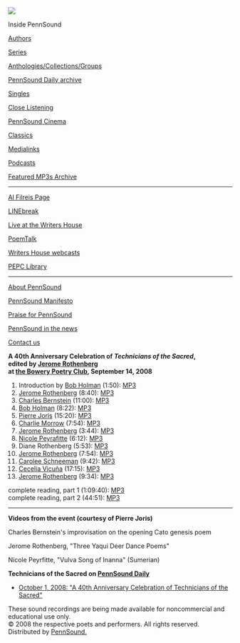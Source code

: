 ![](PennSound_flat.gif)

  

  
  

Inside PennSound

[Authors](authors.php)

[Series](series.php)

[Anthologies/Collections/Groups](anthologies.php)

[PennSound Daily archive](http://writing.upenn.edu/pennsound/daily)

[Singles](http://writing.upenn.edu/pennsound/singles)

[Close Listening](Close-Listening.php)

[PennSound Cinema](video.php)

[Classics](classics.php)

[Medialinks](http://writing.upenn.edu/wh/multimedia/medialinks/index.php)

[Podcasts](http://writing.upenn.edu/pennsound/podcasts.php)

[Featured MP3s Archive](featured-resources-archive.php)

------------------------------------------------------------------------

[Al Filreis Page](Filreis.html)

[LINEbreak](LINEbreak.html)

[Live at the Writers House](http://writing.upenn.edu/%7Ewh/involved/series/live/)

[PoemTalk](http://jacket2.org/content/poem-talk)

[Writers House webcasts](http://writing.upenn.edu/%7Ewh/webcasts/)

[PEPC
Library](http://writing.upenn.edu/pepc/contents.html)

------------------------------------------------------------------------

[About PennSound](http://writing.upenn.edu/pennsound/about.php)

[PennSound Manifesto](http://writing.upenn.edu/pennsound/manifesto.php)

<span class="quoted1">[Praise for PennSound](http://writing.upenn.edu/pennsound/praise.php)</span>

[PennSound in the news](http://writing.upenn.edu/pennsound/news)

[Contact us](mailto:pennsound@writing.upenn.edu)

  
  
  
  
**A 40th Anniversary Celebration of *Technicians of the Sacred*,  
edited by [Jerome Rothenberg](Rothenberg.html)  
at [the Bowery Poetry Club](Segue-BPC.html), September 14, 2008**  
  
  
1. Introduction by [Bob Holman](Holman.html) (1:50):
[MP3](http://media.sas.upenn.edu/pennsound/groups/Technicians-of-the-Sacred-40th/Segmented/Technicians-of-the-Sacred_01_Intro_BPC-NYC_9-14-08.mp3)  
2. [Jerome Rothenberg](Rothenberg.html) (8:40):
[MP3](http://media.sas.upenn.edu/pennsound/groups/Technicians-of-the-Sacred-40th/Segmented/Technicians-of-the-Sacred_02_Jerome-Rothenberg_BPC-NYC_9-14-08.mp3)  
3. [Charles Bernstein](Bernstein.html) (11:00):
[MP3](http://media.sas.upenn.edu/pennsound/groups/Technicians-of-the-Sacred-40th/Segmented/Technicians-of-the-Sacred_03_Charles-Bernstein_BPC-NYC_9-14-08.mp3)  
4. [Bob Holman](Holman.html) (8:22):
[MP3](http://media.sas.upenn.edu/pennsound/groups/Technicians-of-the-Sacred-40th/Segmented/Technicians-of-the-Sacred_04_Bob-Holman_BPC-NYC_9-14-08.mp3)  
5. [Pierre Joris](Joris.html) (15:20):
[MP3](http://media.sas.upenn.edu/pennsound/groups/Technicians-of-the-Sacred-40th/Segmented/Technicians-of-the-Sacred_05_Pierre-Joris_BPC-NYC_9-14-08.mp3)  
6. [Charlie Morrow](http://cmorrow.com/charlie/) (7:54):
[MP3](http://media.sas.upenn.edu/pennsound/groups/Technicians-of-the-Sacred-40th/Segmented/Technicians-of-the-Sacred_06_Charlie-Morrow_BPC-NYC_9-14-08.mp3)  
7. [Jerome Rothenberg](Rothenberg.html) (3:44):
[MP3](http://media.sas.upenn.edu/pennsound/groups/Technicians-of-the-Sacred-40th/Segmented/Technicians-of-the-Sacred_07_Jerome-Rothenberg_BPC-NYC_9-14-08.mp3)  
8. [Nicole Peyrafitte](http://http://nicolepeyrafitte.com/) (6:12):
[MP3](http://media.sas.upenn.edu/pennsound/groups/Technicians-of-the-Sacred-40th/Segmented/Technicians-of-the-Sacred_08_Nicole-Peyrafitte_BPC-NYC_9-14-08.mp3%22%22)  
9. Diane Rothenberg (5:53):
[MP3](http://media.sas.upenn.edu/pennsound/groups/Technicians-of-the-Sacred-40th/Segmented/Technicians-of-the-Sacred_09_Diane-Rothenberg_BPC-NYC_9-14-08.mp3)  
10. [Jerome Rothenberg](Rothenberg.html) (7:54):
[MP3](http://media.sas.upenn.edu/pennsound/groups/Technicians-of-the-Sacred-40th/Segmented/Technicians-of-the-Sacred_10_Jerome-Rothenberg_BPC-NYC_9-14-08.mp3)  
11. [Carolee Schneeman](http://www.caroleeschneemann.com/) (9:42):
[MP3](http://media.sas.upenn.edu/pennsound/groups/Technicians-of-the-Sacred-40th/Segmented/Technicians-of-the-Sacred_11_Carolee-Schneeman_BPC-NYC_9-14-08.mp3)  
12. [Cecelia Vicuña](Vicuna.html) (17:15):
[MP3](http://media.sas.upenn.edu/pennsound/groups/Technicians-of-the-Sacred-40th/Segmented/Technicians-of-the-Sacred_12_Cecelia-Vicuna_BPC-NYC_9-14-08.mp3)  
13. [Jerome Rothenberg](Rothenberg.html) (9:34):
[MP3](http://media.sas.upenn.edu/pennsound/groups/Technicians-of-the-Sacred-40th/Segmented/Technicians-of-the-Sacred_13_Jerome-Rothenberg_BPC-NYC_9-14-08.mp3)  
  
  
complete reading, part 1 (1:09:40):
[MP3](http://media.sas.upenn.edu/pennsound/groups/Technicians-of-the-Sacred-40th/Parts/Technicians-of-the-Sacred_BPC-NYC_9-14-08_01.mp3)  
complete reading, part 2 (44:51):
[MP3](http://media.sas.upenn.edu/pennsound/groups/Technicians-of-the-Sacred-40th/Parts/Technicians-of-the-Sacred_BPC-NYC_9-14-08_02.mp3)  
  
  

------------------------------------------------------------------------

  
  
**Videos from the event (courtesy of Pierre Joris)**  
  

  
  
Charles Bernstein's improvisation on the opening Cato genesis poem  
  
  

  
  
Jerome Rothenberg, "Three Yaqui Deer Dance Poems"  
  
  

  
  
Nicole Peyrfitte, "Vulva Song of Inanna" (Sumerian)  
  
  
**Technicians of the Sacred on [PennSound Daily](http://writing.upenn.edu/pennsound/daily)**  

-   [October 1, 2008: "A 40th Anniversary Celebration of Technicians of the Sacred"](http://writing.upenn.edu/pennsound/daily/200810.php#1_18:24)

These sound
recordings are being made available for noncommercial and educational
use only.  
© 2008 the respective poets and performers. All rights reserved. Distributed by [PennSound.](../index.html)
